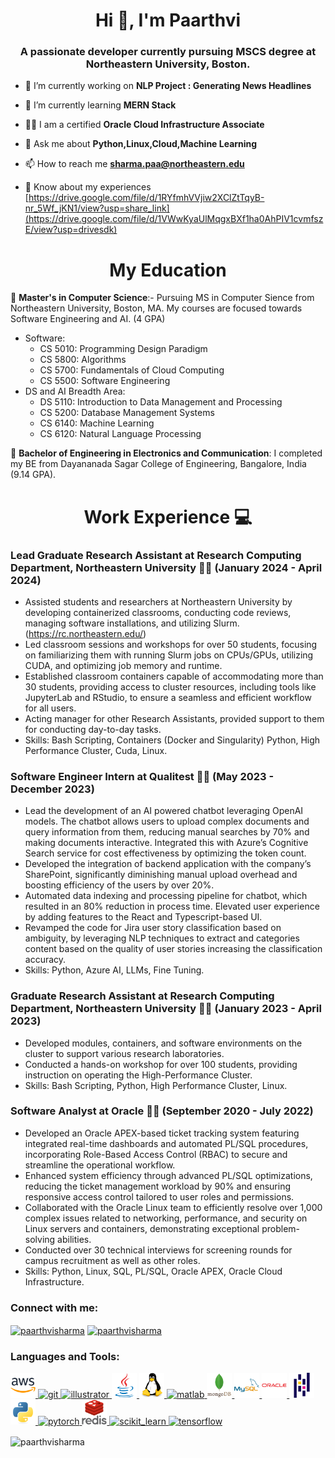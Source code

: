 <h1 align="center">Hi 👋, I'm Paarthvi</h1>
<h3 align="center">A passionate developer currently pursuing MSCS degree at Northeastern University, Boston.</h3>

- 🔭 I’m currently working on **NLP Project : Generating News Headlines**

- 🌱 I’m currently learning **MERN Stack** 

- 👨‍💻 I am a certified **Oracle Cloud Infrastructure Associate** 

- 💬 Ask me about **Python,Linux,Cloud,Machine Learning**

- 📫 How to reach me **sharma.paa@northeastern.edu**

- 📄 Know about my experiences [https://drive.google.com/file/d/1RYfmhVVjiw2XClZtTqyB-nr_5Wf_jKN1/view?usp=share_link](https://drive.google.com/file/d/1VWwKyaUlMqgxBXf1ha0AhPIV1cvmfszE/view?usp=drivesdk)

<h1 align="center">My Education </h1>

:school:	**Master's in Computer Science**:- Pursuing MS in Computer Sience from Northeastern University, Boston, MA. My courses are focused towards Software Engineering and AI. (4 GPA)
* Software:
   * CS 5010: Programming Design Paradigm
   * CS 5800: Algorithms
   * CS 5700: Fundamentals of Cloud Computing
   * CS 5500: Software Engineering
* DS and AI Breadth Area:
   * DS 5110: Introduction to Data Management and Processing
   * CS 5200: Database Management Systems
   * CS 6140: Machine Learning
   * CS 6120: Natural Language Processing


:school:	**Bachelor of Engineering in Electronics and Communication**: I completed my BE from Dayananada Sagar College of Engineering, Bangalore, India (9.14 GPA). 

<h1 align="center">Work Experience 💻  </h1> 

### **Lead Graduate Research Assistant at Research Computing Department, Northeastern University** 👩‍💻 (January 2024 - April 2024)
* Assisted students and researchers at Northeastern University by developing containerized classrooms, conducting code reviews, managing software installations, and utilizing Slurm. (https://rc.northeastern.edu/)
* Led classroom sessions and workshops for over 50 students, focusing on familiarizing them with running Slurm jobs on CPUs/GPUs, utilizing CUDA, and optimizing job memory and runtime.
* Established classroom containers capable of accommodating more than 30 students, providing access to cluster resources, including tools like JupyterLab and RStudio, to ensure a seamless and efficient workflow for all users.
* Acting manager for other Research Assistants, provided support to them for conducting day-to-day tasks.
* Skills: Bash Scripting, Containers (Docker and Singularity) Python, High Performance Cluster, Cuda, Linux.

### **Software Engineer Intern at Qualitest** 👩‍💻 (May 2023 - December 2023)
* Lead the development of an AI powered chatbot leveraging OpenAI models. The chatbot allows users to upload complex documents and query information from them, reducing manual searches by 70% and making documents interactive. Integrated this with Azure’s Cognitive Search service for cost effectiveness by optimizing the token count.
* Developed the integration of backend application with the company’s SharePoint, significantly diminishing manual upload overhead and boosting efficiency of the users by over 20%.
* Automated data indexing and processing pipeline for chatbot, which resulted in an 80% reduction in process time. Elevated user experience by adding features to the React and Typescript-based UI.
* Revamped the code for Jira user story classification based on ambiguity, by leveraging NLP techniques to extract and categories content based on the quality of user stories increasing the classification accuracy.
* Skills: Python, Azure AI, LLMs, Fine Tuning.

### **Graduate Research Assistant at Research Computing Department, Northeastern University** 👩‍💻 (January 2023 - April 2023)
* Developed modules, containers, and software environments on the cluster to support various research laboratories.
* Conducted a hands-on workshop for over 100 students, providing instruction on operating the High-Performance Cluster.
* Skills: Bash Scripting, Python, High Performance Cluster, Linux.

### **Software Analyst at Oracle** 👩‍💻 (September 2020 - July 2022)
* Developed an Oracle APEX-based ticket tracking system featuring integrated real-time dashboards and automated PL/SQL procedures, incorporating Role-Based Access Control (RBAC) to secure and streamline the operational workflow.
* Enhanced system efficiency through advanced PL/SQL optimizations, reducing the ticket management workload by 90% and ensuring responsive access control tailored to user roles and permissions.
* Collaborated with the Oracle Linux team to efficiently resolve over 1,000 complex issues related to networking, performance, and security on Linux servers and containers, demonstrating exceptional problem-solving abilities.
* Conducted over 30 technical interviews for screening rounds for campus recruitment as well as other roles.
* Skills: Python, Linux, SQL, PL/SQL, Oracle APEX, Oracle Cloud Infrastructure.


<h3 align="left">Connect with me:</h3>
<p align="left">
<a href="https://linkedin.com/in/paarthvisharma" target="blank"><img align="center" src="https://raw.githubusercontent.com/rahuldkjain/github-profile-readme-generator/master/src/images/icons/Social/linked-in-alt.svg" alt="paarthvisharma" height="30" width="40" /></a>
<a href="https://www.leetcode.com/paarthvisharma" target="blank"><img align="center" src="https://raw.githubusercontent.com/rahuldkjain/github-profile-readme-generator/master/src/images/icons/Social/leet-code.svg" alt="paarthvisharma" height="30" width="40" /></a>
</p>

<h3 align="left">Languages and Tools:</h3>
<p align="left"> <a href="https://www.arduino.cc/" target="_blank" rel="noreferrer"> <a href="https://aws.amazon.com" target="_blank" rel="noreferrer"> <img src="https://raw.githubusercontent.com/devicons/devicon/master/icons/amazonwebservices/amazonwebservices-original-wordmark.svg" alt="aws" width="40" height="40"/> </a> <a href="https://git-scm.com/" target="_blank" rel="noreferrer"> <img src="https://www.vectorlogo.zone/logos/git-scm/git-scm-icon.svg" alt="git" width="40" height="40"/> </a> <a href="https://www.adobe.com/in/products/illustrator.html" target="_blank" rel="noreferrer"> <img src="https://www.vectorlogo.zone/logos/adobe_illustrator/adobe_illustrator-icon.svg" alt="illustrator" width="40" height="40"/> </a> <a href="https://www.java.com" target="_blank" rel="noreferrer"> <img src="https://raw.githubusercontent.com/devicons/devicon/master/icons/java/java-original.svg" alt="java" width="40" height="40"/> </a> <a href="https://www.linux.org/" target="_blank" rel="noreferrer"> <img src="https://raw.githubusercontent.com/devicons/devicon/master/icons/linux/linux-original.svg" alt="linux" width="40" height="40"/> </a> <a href="https://www.mathworks.com/" target="_blank" rel="noreferrer"> <img src="https://upload.wikimedia.org/wikipedia/commons/2/21/Matlab_Logo.png" alt="matlab" width="40" height="40"/> </a> <a href="https://www.mongodb.com/" target="_blank" rel="noreferrer"> <img src="https://raw.githubusercontent.com/devicons/devicon/master/icons/mongodb/mongodb-original-wordmark.svg" alt="mongodb" width="40" height="40"/> </a> <a href="https://www.mysql.com/" target="_blank" rel="noreferrer"> <img src="https://raw.githubusercontent.com/devicons/devicon/master/icons/mysql/mysql-original-wordmark.svg" alt="mysql" width="40" height="40"/> </a> <a href="https://www.oracle.com/" target="_blank" rel="noreferrer"> <img src="https://raw.githubusercontent.com/devicons/devicon/master/icons/oracle/oracle-original.svg" alt="oracle" width="40" height="40"/> </a> <a href="https://pandas.pydata.org/" target="_blank" rel="noreferrer"> <img src="https://raw.githubusercontent.com/devicons/devicon/2ae2a900d2f041da66e950e4d48052658d850630/icons/pandas/pandas-original.svg" alt="pandas" width="40" height="40"/> </a> <a href="https://www.python.org" target="_blank" rel="noreferrer"> <img src="https://raw.githubusercontent.com/devicons/devicon/master/icons/python/python-original.svg" alt="python" width="40" height="40"/> </a> <a href="https://pytorch.org/" target="_blank" rel="noreferrer"> <img src="https://www.vectorlogo.zone/logos/pytorch/pytorch-icon.svg" alt="pytorch" width="40" height="40"/> </a> <a href="https://redis.io" target="_blank" rel="noreferrer"> <img src="https://raw.githubusercontent.com/devicons/devicon/master/icons/redis/redis-original-wordmark.svg" alt="redis" width="40" height="40"/> </a> <a href="https://scikit-learn.org/" target="_blank" rel="noreferrer"> <img src="https://upload.wikimedia.org/wikipedia/commons/0/05/Scikit_learn_logo_small.svg" alt="scikit_learn" width="40" height="40"/> </a> <a href="https://www.tensorflow.org" target="_blank" rel="noreferrer"> <img src="https://www.vectorlogo.zone/logos/tensorflow/tensorflow-icon.svg" alt="tensorflow" width="40" height="40"/> </a> </p>

<p><img align="center" src="https://github-readme-stats.vercel.app/api/top-langs?username=paarthvisharma&show_icons=true&locale=en&layout=compact" alt="paarthvisharma" /></p>
